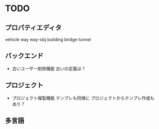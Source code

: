 # TODO

## プロパティエディタ
  vehicle
  way
  way-obj
  building
  bridge
  tunnel

## バックエンド
- 古いユーザー削除機能
  古いの定義は？

## プロジェクト
- プロジェクト複製機能
  テンプレも同様に
  プロジェクトからテンプレ作成もあり？

## 多言語
